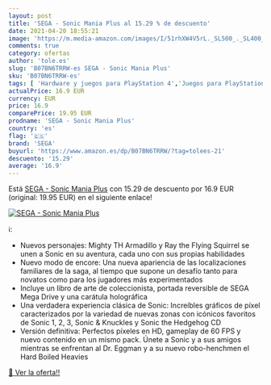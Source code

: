 ```yaml
---
layout: post
title: 'SEGA - Sonic Mania Plus al 15.29 % de descuento'
date: 2021-04-20 18:55:21
image: 'https://m.media-amazon.com/images/I/51rhXW4V5rL._SL500_._SL400_.jpg'
comments: true
category: ofertas
author: 'tole.es'
slug: 'B07BN6TRRW-es SEGA - Sonic Mania Plus'
sku: 'B07BN6TRRW-es'
tags: [ 'Hardware y juegos para PlayStation 4','Juegos para PlayStation 4','Videojuegos','sega', ]
actualPrice: 16.9 EUR
currency: EUR
price: 16.9
comparePrice: 19.95 EUR
prodname: 'SEGA - Sonic Mania Plus'
country: 'es'
flag: '🇪🇸'
brand: 'SEGA'
buyurl: 'https://www.amazon.es/dp/B07BN6TRRW/?tag=tolees-21'
descuento: '15.29'
average: '16.9'
---
```


Está [SEGA - Sonic Mania Plus](https://www.amazon.es/dp/B07BN6TRRW/?tag=tolees-21) con 15.29 de descuento por 16.9 EUR (original: 19.95 EUR) en el siguiente enlace!

[![SEGA - Sonic Mania Plus](https://m.media-amazon.com/images/I/51rhXW4V5rL._SL500_._SL400_.jpg)](https://www.amazon.es/dp/B07BN6TRRW/?tag=tolees-21)

ℹ️:

- Nuevos personajes: Mighty TH Armadillo y Ray the Flying Squirrel se unen a Sonic en su aventura, cada uno con sus propias habilidades
- Nuevo modo de encore: Una nueva apariencia de las localizaciones familiares de la saga, al tiempo que supone un desafío tanto para novatos como para los jugadores más experimentados
- Incluye un libro de arte de coleccionista, portada reversible de SEGA Mega Drive y una carátula holográfica
- Una verdadera experiencia clásica de Sonic: Increíbles gráficos de píxel caracterizados por la variedad de nuevas zonas con icónicos favoritos de Sonic 1, 2, 3, Sonic & Knuckles y Sonic the Hedgehog CD
- Versión definitiva: Perfectos píxeles en HD, gameplay de 60 FPS y nuevo contenido en un mismo pack. Únete a Sonic y a sus amigos mientras se enfrentan al Dr. Eggman y a su nuevo robo-henchmen el Hard Boiled Heavies

[🛒 Ver la oferta!!](https://www.amazon.es/dp/B07BN6TRRW/?tag=tolees-21)
